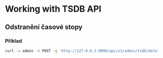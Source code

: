 # Working with TSDB API
## Odstranění časové stopy
### Příklad
```bash
curl -u admin -X POST -g 'http://127.0.0.1:9090/api/v1/admin/tsdb/delete_series?match[]={instance="https://vofy.tech"}&match[]={job="http-401"}
```
